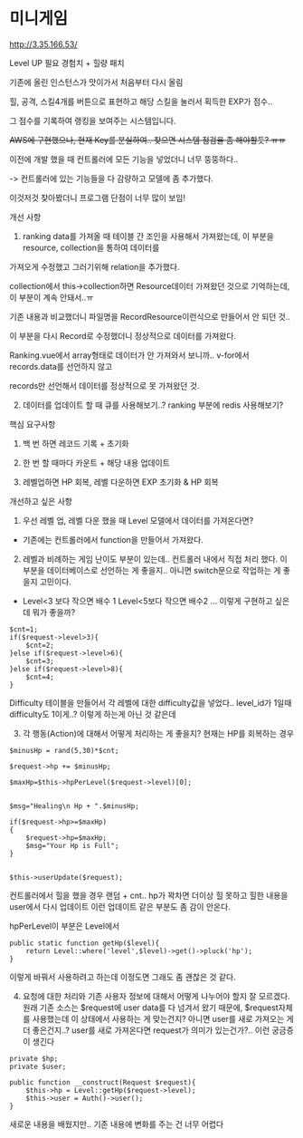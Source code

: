 # 미니게임

http://3.35.166.53/

Level UP 필요 경험치 + 힐량 패치 

기존에 올린 인스턴스가 맛이가서 처음부터 다시 올림

힐, 공격, 스킬4개를 버튼으로 표현하고 해당 스킬을 눌러서 획득한 EXP가 점수..

그 점수를 기록하여 랭킹을 보여주는 시스템입니다.

~~AWS에 구현했으나, 현재 Key를 분실하여.. 찾으면 시스템 점검을 좀 해야할듯? ㅠㅠ~~

이전에 개발 했을 때 컨트롤러에 모든 기능을 넣었더니 너무 뚱뚱하다..

-> 컨트롤러에 있는 기능들을 다 감량하고 모델에 좀 추가했다.

이것저것 찾아봤더니 프로그램 단점이 너무 많이 보임!

개선 사항

1. ranking data를 가져올 때 테이블 간 조인을 사용해서 가져왔는데, 이 부분을 resource, collection을 통하여 데이터를

가져오게 수정했고 그러기위해 relation을 추가했다. 

collection에서 this->collection하면 Resource데이터 가져왔던 것으로 기억하는데, 이 부분이 계속 안돼서..ㅠ

기존 내용과 비교했더니 파일명을 RecordResource이런식으로 만들어서 안 되던 것..

이 부분을 다시 Record로 수정했더니 정상적으로 데이터를 가져왔다.

Ranking.vue에서 array형태로 데이터가 안 가져와서 보니까.. v-for에서 records.data를 선언하지 않고

records만 선언해서 데이터를 정상적으로 못 가져왔던 것.

2. 데이터를 업데이트 할 때 큐를 사용해보기..? ranking 부분에 redis 사용해보기?

핵심 요구사항

1. 백 번 하면 레코드 기록 + 초기화

2. 한 번 할 때마다 카운트 + 해당 내용 업데이트

3. 레벨업하면 HP 회복, 레벨 다운하면 EXP 초기화 & HP 회복


개선하고 싶은 사항

1. 우선 레벨 업, 레벨 다운 했을 때 Level 모델에서 데이터를 가져온다면? 

 - 기존에는 컨트롤러에서 function을 만들어서 가져왔다.

2. 레벨과 비례하는 게임 난이도 부분이 있는데.. 컨트롤러 내에서 직접 처리 했다.
이 부분을 데이터베이스로 선언하는 게 좋을지.. 아니면 switch문으로 작업하는 게 좋을지 고민이다.

- Level<3 보다 작으면 배수 1 Level<5보다 작으면 배수2 ... 이렇게 구현하고 싶은데 뭐가 좋을까?

```
$cnt=1;
if($request->level>3){
    $cnt=2;
}else if($request->level>6){
    $cnt=3;
}else if($request->level>8){
    $cnt=4;
}
```

Difficulty 테이블을 만들어서 각 레벨에 대한 difficulty값을 넣었다..
level_id가 1일때 difficulty도 1이게..? 이렇게 하는게 아닌 것 같은데

3. 각 행동(Action)에 대해서 어떻게 처리하는 게 좋을지? 현재는 HP를 회복하는 경우 

```
$minusHp = rand(5,30)*$cnt;

$request->hp += $minusHp;

$maxHp=$this->hpPerLevel($request->level)[0];


$msg="Healing\n Hp + ".$minusHp;

if($request->hp>=$maxHp)
{
    $request->hp=$maxHp;
    $msg="Your Hp is Full";
}


$this->userUpdate($request);

```

컨트롤러에서 힐을 했을 경우 랜덤 + cnt.. hp가 꽉차면 더이상 힐 못하고
힐한 내용을 user에서 다시 업데이트 이런 업데이트 같은 부분도 좀 감이 안온다.

hpPerLevel이 부분은 Level에서 
```
public static function getHp($level){
    return Level::where('level',$level)->get()->pluck('hp');
}
```
이렇게 바꿔서 사용하려고 하는데 이정도면 그래도 좀 괜찮은 것 같다.

4. 요청에 대한 처리와 기존 사용자 정보에 대해서 어떻게 나누어야 할지 잘 모르겠다.
원래 기존 소스는 $request에 user data를 다 넘겨서 왔기 때문에, $request자체를 사용했는데
이 상태에서 사용하는 게 맞는건지? 아니면 user를 새로 가져오는 게 더 좋은건지..?
user를 새로 가져온다면 request가 의미가 있는건가?.. 이런 궁금증이 생긴다

```
private $hp;
private $user;

public function __construct(Request $request){
    $this->hp = Level::getHp($request->level);
    $this->user = Auth()->user();
}
```

새로운 내용을 배웠지만.. 기존 내용에 변화를 주는 건 너무 어렵다
